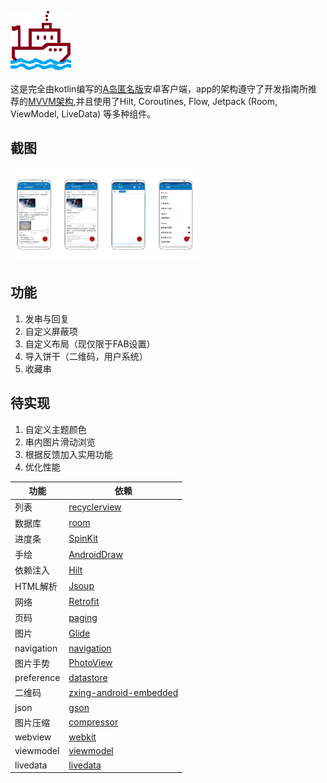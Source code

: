 ![ic_launch](ic_island_boat.png)

这是完全由kotlin编写的[A岛匿名版](https://adnmb3.com/Forum)安卓客户端，app的架构遵守了开发指南所推荐的[MVVM架构](https://developer.android.com/jetpack/guide#recommended-app-arch),并且使用了Hilt,  Coroutines, Flow, Jetpack (Room, ViewModel, LiveData) 等多种组件。
## 截图
<img src="snapshot1.png" width="15%"><img src="snapshot2.png" width="15%"><img src="snapshot3.png" width="15%"><img src="snapshot4.png" width="15%">
## 功能
1. 发串与回复
2. 自定义屏蔽项
3. 自定义布局（现仅限于FAB设置）
4. 导入饼干（二维码，用户系统）
5. 收藏串
## 待实现
1. 自定义主题颜色
2. 串内图片滑动浏览
3. 根据反馈加入实用功能
4. 优化性能

| 功能 | 依赖          |
|------|---------------|
| 列表 | [recyclerview](https://developer.android.com/guide/topics/ui/layout/recyclerview) |
|数据库|[room](https://developer.android.com/training/data-storage/room)|
|进度条|[SpinKit](https://github.com/ybq/Android-SpinKit)|
|手绘|[AndroidDraw](https://github.com/divyanshub024/AndroidDraw)|
|依赖注入|[Hilt](https://developer.android.com/training/dependency-injection/hilt-android)|
|HTML解析|[Jsoup](https://github.com/jhy/jsoup)|
|网络|[Retrofit](https://github.com/square/retrofit)|
|页码|[paging](https://developer.android.com/topic/libraries/architecture/paging/v3-overview)|
|图片|[Glide](https://github.com/bumptech/glide)|
|navigation|[navigation](https://developer.android.com/guide/navigation)|
|图片手势|[PhotoView](https://github.com/Baseflow/PhotoView)|
|preference|[datastore](https://developer.android.com/topic/libraries/architecture/datastore)|
|二维码|[zxing-android-embedded](https://github.com/journeyapps/zxing-android-embedded)|
|json|[gson](https://github.com/google/gson)|
|图片压缩|[compressor](https://github.com/zetbaitsu/Compressor)|
|webview|[webkit](https://developer.android.com/guide/webapps/webview)|
|viewmodel|[viewmodel](https://developer.android.com/topic/libraries/architecture/viewmodel)|
|livedata|[livedata](https://developer.android.com/topic/libraries/architecture/livedata)|

